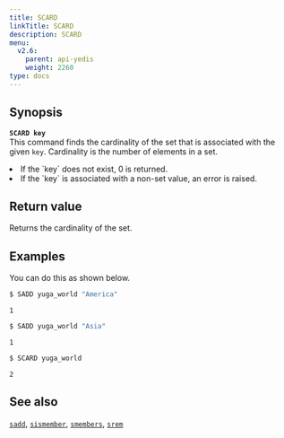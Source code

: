 ```yaml
---
title: SCARD
linkTitle: SCARD
description: SCARD
menu:
  v2.6:
    parent: api-yedis
    weight: 2260
type: docs
---
```


## Synopsis

<b>`SCARD key`</b><br>
This command finds the cardinality of the set that is associated with the given `key`. Cardinality is the number of elements in a set.
<li>If the `key` does not exist, 0 is returned.</li>
<li>If the `key` is associated with a non-set value, an error is raised.</li>

## Return value

Returns the cardinality of the set.

## Examples

You can do this as shown below.

```sh
$ SADD yuga_world "America"
```

```
1
```

```sh
$ SADD yuga_world "Asia"
```

```
1
```

```sh
$ SCARD yuga_world
```

```
2
```

## See also

[`sadd`](../sadd/), [`sismember`](../sismember/), [`smembers`](../smembers/), [`srem`](../srem/)
